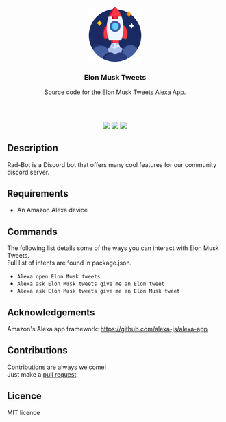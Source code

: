 <p align="center">
<img src="images/rocket-512x512.png" height="128px" width="128px"/>
<br/>
<h3 align="center">Elon Musk Tweets</h3>
<p align="center">Source code for the Elon Musk Tweets Alexa App.</p>
<h2></h2>
</p>

<br />
<p align="center">
<a href="../../issues"><img src="https://img.shields.io/github/issues/aminbeigi/Alexa-App.svg?style=flat-square" /></a>
<a href="../../pulls"><img src="https://img.shields.io/github/issues-pr/aminbeigi/Alexa-App.svg?style=flat-square" /></a>
<img src="https://img.shields.io/github/license/aminbeigi/Alexa-App?style=flat-square">
</p>

## Description
Rad-Bot is a Discord bot that offers many cool features for our community discord server.

## Requirements
* An Amazon Alexa device

## Commands
The following list details some of the ways you can interact with Elon Musk Tweets.  
Full list of intents are found in package.json.
* `Alexa open Elon Musk tweets`
* `Alexa ask Elon Musk tweets give me an Elon tweet`
* `Alexa ask Elon Musk tweets give me an Elon Musk tweet`


## Acknowledgements
Amazon's Alexa app framework: https://github.com/alexa-js/alexa-app

## Contributions
Contributions are always welcome!  
Just make a [pull request](../../pulls).

## Licence
MIT licence
